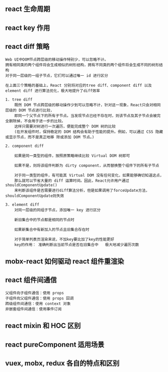 ## react 生命周期

## react key 作用

## react diff 策略

    Web UI中DOM节点跨层级的移动操作特别少，可以忽略不计。
    拥有相同类的两个组件将会生成相似的树形结构，拥有不同类的两个组件将会生成不同的树形结构
    对于同一层级的一组子节点，它们可以通过唯一 id 进行区分

    在上面三个策略的基础上，React 分别将对应的tree diff、component diff 以及 element diff 进行算法优化，极大地提升了diff效率

    1. tree diff
        既然 DOM 节点跨层级的移动操作少到可以忽略不计，针对这一现象，React只会对相同层级的 DOM 节点进行比较，
        即同一个父节点下的所有子节点。当发现节点已经不存在时，则该节点及其子节点会被完全删除掉，不会用于进一步的比较。
        这样只需要对树进行一次遍历，便能完成整个 DOM 树的比较
        (在开发组件时，保持稳定的 DOM 结构会有助于性能的提升。例如，可以通过 CSS 隐藏或显示节点，而不是真正地移 除或添加 DOM 节点。)

    2. component diff

        如果是同一类型的组件，按照原策略继续比较 Virtual DOM 树即可

        如果不是，则将该组件判断为 dirty component，从而替换整个组件下的所有子节点

        对于同一类型的组件，有可能其 Virtual DOM 没有任何变化，如果能够确切知道这点，
        那么就可以节省大量的 diff 运算时间。因此，React允许用户通过shouldComponentUpdate()
        来判断该组件是否需要进行diff算法分析，但是如果调用了forceUpdate方法，shouldComponentUpdate则失效

    3. element diff
        对同一层级的同组子节点，添加唯一 key 进行区分

        新旧集合中的节点都是相同的节点时

        如果新集合中有新加入的节点且旧集合存在时

        对于简单列表页渲染来说，不加key要比加了key的性能更好
        key的作用： 准确判断出当前节点是否在旧集合中   极大地减少遍历次数


## mobx-react 如何驱动 react 组件重渲染

## react 组件间通信

    父组件向子组件通信：使用 props
    子组件向父组件通信：使用 props 回调
    跨级组件间通信：使用 context 对象
    非嵌套组件间通信：使用事件订阅


## react mixin 和 HOC 区别


## react pureComponent 适用场景


## vuex, mobx, redux 各自的特点和区别